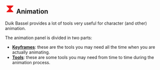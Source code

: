 ## ![Animation Icon](img\duik-icons\animation-icon-r.png) Animation

Duik Bassel provides a lot of tools very useful for character (and other) animation.

The animation panel is divided in two parts:

- **[Keyframes](keyframe-tools.md)**: these are the tools you may need all the time when you are actually animating.
- **[Tools](animation-tools.md)**: these are some tools you may need from time to time during the animation process.
